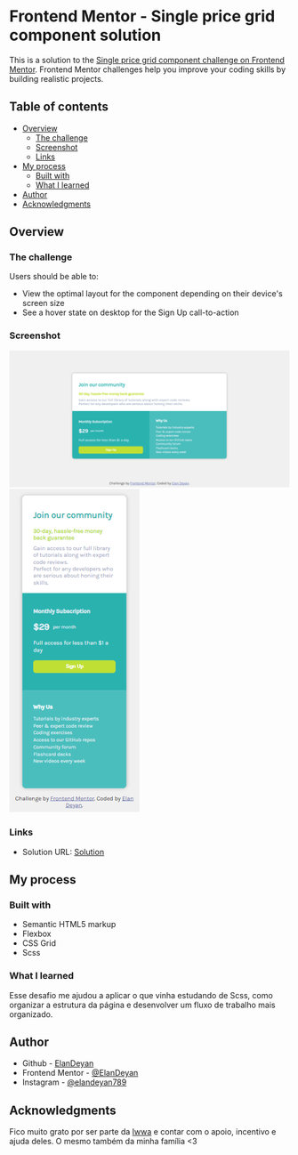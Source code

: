 # Frontend Mentor - Single price grid component solution

This is a solution to the [Single price grid component challenge on Frontend Mentor](https://www.frontendmentor.io/challenges/single-price-grid-component-5ce41129d0ff452fec5abbbc). Frontend Mentor challenges help you improve your coding skills by building realistic projects. 

## Table of contents

- [Overview](#overview)
  - [The challenge](#the-challenge)
  - [Screenshot](#screenshot)
  - [Links](#links)
- [My process](#my-process)
  - [Built with](#built-with)
  - [What I learned](#what-i-learned)
- [Author](#author)
- [Acknowledgments](#acknowledgments)

## Overview

### The challenge

Users should be able to:

- View the optimal layout for the component depending on their device's screen size
- See a hover state on desktop for the Sign Up call-to-action

### Screenshot

![My desktop print](screenshot.png)
![Mobile full page](mobile-360x740-full-page-screenshot.png)

### Links

- Solution URL: [Solution](https://elandeyan.github.io/front-end-mentor-challenge/)

## My process

### Built with

- Semantic HTML5 markup
- Flexbox
- CSS Grid
- Scss
### What I learned

Esse desafio me ajudou a aplicar o que vinha estudando de Scss, como organizar a estrutura da página e desenvolver um fluxo de trabalho mais organizado.

## Author

- Github - [ElanDeyan](https://github.com/ElanDeyan)
- Frontend Mentor - [@ElanDeyan](https://www.frontendmentor.io/profile/ElanDeyan)
- Instagram - [@elandeyan789](https://www.instagram.com/elandeyan789/)


## Acknowledgments

Fico muito grato por ser parte da [Iwwa](https://iwwa.com.br) e contar com o apoio, incentivo e ajuda deles.
O mesmo também da minha família <3
